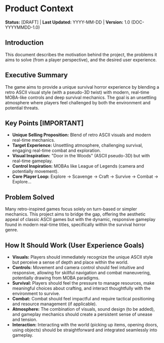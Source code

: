 # Product Context

**Status:** [DRAFT] | **Last Updated:** YYYY-MM-DD | **Version:** 1.0 (DOC-YYYYMMDD-1.0)

## Introduction

This document describes the motivation behind the project, the problems it aims to solve (from a player perspective), and the desired user experience.

## Executive Summary

The game aims to provide a unique survival horror experience by blending a retro ASCII visual style (with a pseudo-3D twist) with modern, real-time MOBA-like controls and deep survival mechanics. The goal is an unsettling atmosphere where players feel challenged by both the environment and potential threats.

## Key Points [IMPORTANT]

- **Unique Selling Proposition:** Blend of retro ASCII visuals and modern real-time mechanics.
- **Target Experience:** Unsettling atmosphere, challenging survival, engaging real-time combat and exploration.
- **Visual Inspiration:** "Door in the Woods" (ASCII pseudo-3D) but with real-time gameplay.
- **Control Inspiration:** MOBAs like League of Legends (camera and potentially movement).
- **Core Player Loop:** Explore -> Scavenge -> Craft -> Survive -> Combat -> Explore...

## Problem Solved

Many retro-inspired games focus solely on turn-based or simpler mechanics. This project aims to bridge the gap, offering the aesthetic appeal of classic ASCII games but with the dynamic, responsive gameplay found in modern real-time titles, specifically within the survival horror genre.

## How It Should Work (User Experience Goals)

- **Visuals:** Players should immediately recognize the unique ASCII style but perceive a sense of depth and place within the world.
- **Controls:** Movement and camera control should feel intuitive and responsive, allowing for skillful navigation and combat maneuvering, potentially drawing from MOBA paradigms.
- **Survival:** Players should feel the pressure to manage resources, make meaningful choices about crafting, and interact thoughtfully with the environment to survive.
- **Combat:** Combat should feel impactful and require tactical positioning and resource management (if applicable).
- **Atmosphere:** The combination of visuals, sound design (to be added), and gameplay mechanics should create a persistent sense of unease and tension.
- **Interaction:** Interacting with the world (picking up items, opening doors, using objects) should be straightforward and integrated seamlessly into gameplay.
